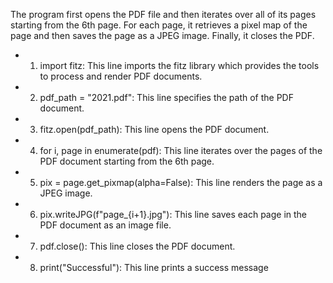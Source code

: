 The program first opens the PDF file and then iterates over all of its pages starting from the 6th page. For each page, it retrieves a pixel map of the page and then saves the page as a JPEG image. Finally, it closes the PDF.

* 1.  import fitz: This line imports the fitz library which provides the tools to process and render PDF documents. 
* 2. pdf_path = "2021.pdf": This line specifies the path of the PDF document. 
* 3. fitz.open(pdf_path): This line opens the PDF document. 
* 4. for i, page in enumerate(pdf): This line iterates over the pages of the PDF document starting from the 6th page. 
* 5. pix = page.get_pixmap(alpha=False): This line renders the page as a JPEG image. 
* 6. pix.writeJPG(f"page_{i+1}.jpg"): This line saves each page in the PDF document as an image file. 
* 7. pdf.close(): This line closes the PDF document. 
* 8. print("Successful"): This line prints a success message
